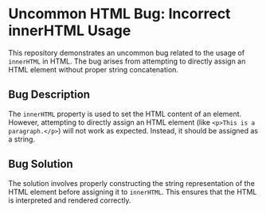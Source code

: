 # Uncommon HTML Bug: Incorrect innerHTML Usage

This repository demonstrates an uncommon bug related to the usage of `innerHTML` in HTML. The bug arises from attempting to directly assign an HTML element without proper string concatenation.

## Bug Description
The `innerHTML` property is used to set the HTML content of an element. However, attempting to directly assign an HTML element (like `<p>This is a paragraph.</p>`) will not work as expected. Instead, it should be assigned as a string.

## Bug Solution
The solution involves properly constructing the string representation of the HTML element before assigning it to `innerHTML`. This ensures that the HTML is interpreted and rendered correctly.